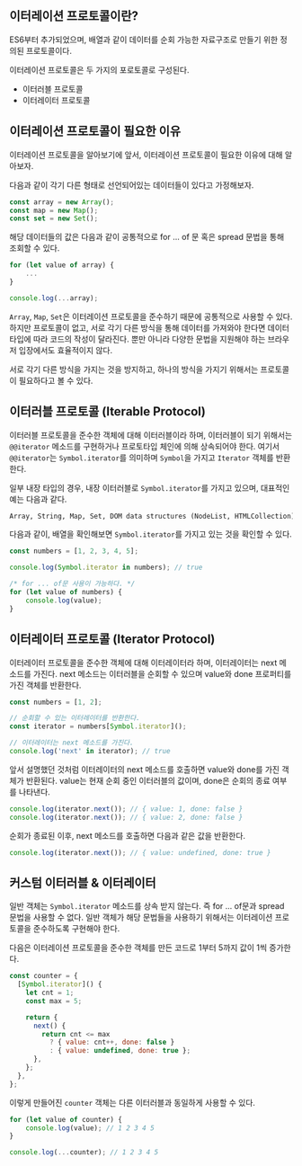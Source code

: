 ## 이터레이션 프로토콜이란?

ES6부터 추가되었으며, 배열과 같이 데이터를 순회 가능한 자료구조로 만들기 위한 정의된 프로토콜이다.

이터레이션 프로토콜은 두 가지의 포로토콜로 구성된다.

- 이터러블 프로토콜
- 이터레이터 프로토콜

## 이터레이션 프로토콜이 필요한 이유

이터레이션 프로토콜을 알아보기에 앞서, 이터레이션 프로토콜이 필요한 이유에 대해 알아보자.

다음과 같이 각기 다른 형태로 선언되어있는 데이터들이 있다고 가정해보자.

```javascript
const array = new Array();
const map = new Map();
const set = new Set();
```

해당 데이터들의 값은 다음과 같이 공통적으로 for ... of 문 혹은 spread 문법을 통해 조회할 수 있다.

```javascript
for (let value of array) {
    ...
}

console.log(...array);
```

`Array`, `Map`, `Set`은 이터레이션 프로토콜을 준수하기 때문에 공통적으로 사용할 수 있다.
하지만 프로토콜이 없고, 서로 각기 다른 방식을 통해 데이터를 가져와야 한다면 데이터 타입에 따라 코드의 작성이 달라진다.
뿐만 아니라 다양한 문법을 지원해야 하는 브라우저 입장에서도 효율적이지 않다.

서로 각기 다른 방식을 가지는 것을 방지하고, 하나의 방식을 가지기 위해서는 프로토콜이 필요하다고 볼 수 있다.

## 이터러블 프로토콜 (Iterable Protocol)

이터러블 프로토콜을 준수한 객체에 대해 이터러블이라 하며, 이터러블이 되기 위해서는 `@@iterator` 메소드를 구현하거나 프로토타입 체인에 의해 상속되어야 한다.
여기서 `@@iterator`는 `Symbol.iterator`를 의미하며 `Symbol`을 가지고 `Iterator` 객체를 반환한다.

일부 내장 타입의 경우, 내장 이터러블로 `Symbol.iterator`를 가지고 있으며, 대표적인 예는 다음과 같다.

```markdown
Array, String, Map, Set, DOM data structures (NodeList, HTMLCollection)
```

다음과 같이, 배열을 확인해보면 `Symbol.iterator`를 가지고 있는 것을 확인할 수 있다.

```javascript
const numbers = [1, 2, 3, 4, 5];

console.log(Symbol.iterator in numbers); // true

/* for ... of문 사용이 가능하다. */
for (let value of numbers) {
    console.log(value);
}
```

## 이터레이터 프로토콜 (Iterator Protocol)

이터레이터 프로토콜을 준수한 객체에 대해 이터레이터라 하며, 이터레이터는 next 메소드를 가진다.
next 메소드는 이터러블을 순회할 수 있으며 value와 done 프로퍼티를 가진 객체를 반환한다.

```javascript
const numbers = [1, 2];

// 순회할 수 있는 이터레이터를 반환한다.
const iterator = numbers[Symbol.iterator]();

// 이터레이터는 next 메소드를 가진다.
console.log('next' in iterator); // true
```

앞서 설명했던 것처럼 이터레이터의 next 메소드를 호출하면 value와 done를 가진 객체가 반환된다.
value는 현재 순회 중인 이터러블의 값이며, done은 순회의 종료 여부를 나타낸다.

```javascript
console.log(iterator.next()); // { value: 1, done: false }
console.log(iterator.next()); // { value: 2, done: false }
```

순회가 종료된 이후, next 메소드를 호출하면 다음과 같은 값을 반환한다.

```javascript
console.log(iterator.next()); // { value: undefined, done: true }
```

## 커스텀 이터러블 & 이터레이터

일반 객체는 `Symbol.iterator` 메소드를 상속 받지 않는다. 즉 for ... of문과 spread 문법을 사용할 수 없다.
일반 객체가 해당 문법들을 사용하기 위해서는 이터레이션 프로토콜을 준수하도록 구현해야 한다.

다음은 이터레이션 프로토콜을 준수한 객체를 만든 코드로 1부터 5까지 값이 1씩 증가한다.

```javascript
const counter = {
  [Symbol.iterator]() {
    let cnt = 1;
    const max = 5;

    return {
      next() {
        return cnt <= max
          ? { value: cnt++, done: false }
          : { value: undefined, done: true };
      },
    };
  },
};
```

이렇게 만들어진 `counter` 객체는 다른 이터러블과 동일하게 사용할 수 있다.

```javascript
for (let value of counter) {
    console.log(value); // 1 2 3 4 5
}

console.log(...counter); // 1 2 3 4 5
```